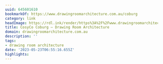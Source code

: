 ```yaml
---
uuid: 645601610
bookmarkOf: https://www.drawingroomarchitecture.com.au/coburg
category: link
headImage: https://rdl.ink/render/https%3A%2F%2Fwww.drawingroomarchitecture.com.au%2Fcoburg
title: CosyCo Coburg — Drawing Room Architecture
domain: drawingroomarchitecture.com.au
description: ''
tags:
- drawing room architecture
date: '2023-05-23T06:55:16.655Z'
highlights:
---
```



